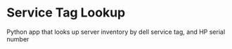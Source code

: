 # Service Tag Lookup 

Python app that looks up server inventory by dell service tag, and HP serial number
